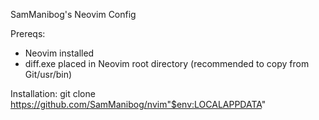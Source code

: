 SamManibog's Neovim Config

Prereqs:
- Neovim installed
- diff.exe placed in Neovim root directory (recommended to copy from Git/usr/bin)

Installation:
git clone https://github.com/SamManibog/nvim"$env:LOCALAPPDATA"   
